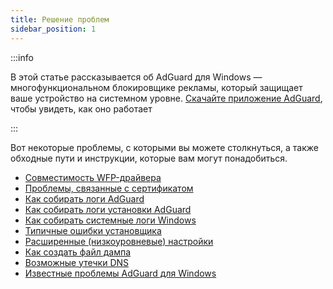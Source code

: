 ```yaml
---
title: Решение проблем
sidebar_position: 1
---
```


:::info

В этой статье рассказывается об AdGuard для Windows — многофункциональном блокировщике рекламы, который защищает ваше устройство на системном уровне. [Скачайте приложение AdGuard](https://agrd.io/download-kb-adblock), чтобы увидеть, как оно работает

:::

Вот некоторые проблемы, с которыми вы можете столкнуться, а также обходные пути и инструкции, которые вам могут понадобиться.

- [Совместимость WFP-драйвера](/adguard-for-windows/solving-problems/wfp-driver/)
- [Проблемы, связанные с сертификатом](/adguard-for-windows/solving-problems/connection-not-trusted/)
- [Как собирать логи AdGuard](/adguard-for-windows/solving-problems/adguard-logs/)
- [Как собирать логи установки AdGuard](/adguard-for-windows/solving-problems/installation-logs/)
- [Как собирать системные логи Windows](/adguard-for-windows/solving-problems/adguard-logs/)
- [Типичные ошибки установщика](/adguard-for-windows/solving-problems/common-installer-errors/)
- [Расширенные (низкоуровневые) настройки](/adguard-for-windows/solving-problems/low-level-settings/)
- [Как создать файл дампа](/adguard-for-windows/solving-problems/dump-file/)
- [Возможные утечки DNS](/adguard-for-windows/solving-problems/dns-leaks/)
- [Известные проблемы AdGuard для Windows](/adguard-for-windows/solving-problems/known-issues/)
